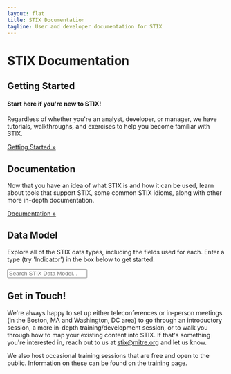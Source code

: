 ```yaml
---
layout: flat
title: STIX Documentation
tagline: User and developer documentation for STIX
---
```


# STIX Documentation

<div class="container">
  <div class="row">
    <div class="col-xs-12">
      <div class="well">
        <h2>Getting Started</h2>
        <h4>Start here if you're new to STIX!</h4>
        <p>Regardless of whether you're an analyst, developer, or manager, we
        have tutorials, walkthroughs, and exercises to help you become familiar
        with STIX.</p>
        <p><a class="btn btn-primary btn-lg" role="button" href="/getting-started">Getting Started »</a></p>
      </div>
    </div>
  </div>
  <div class="row">
    <div class="col-md-6">
      <div class="well">
        <h2>Documentation</h2>
        <p>Now that you have an idea of what STIX is and how it can be used,
        learn about tools that support STIX, some common STIX idioms, along
        with other more in-depth documentation.</p>
        <p><a class="btn btn-primary btn-lg" role="button" href="/documentation">Documentation »</a></p>
      </div>
    </div>
    <div class="col-md-6">
      <div class="well">
        <h2>Data Model</h2>
        <p>Explore all of the STIX data types, including the fields used for
        each. Enter a type (try 'Indicator') in the box below to get
        started.</p>
        <div class="full-width">
          <p><input type="text" class="doc-types form-control input-lg" placeholder="Search STIX Data Model..." /></p>
        </div>
      </div>
    </div>
  </div>
</div>

## Get in Touch!

We're always happy to set up either teleconferences or in-person meetings (in
the Boston, MA and Washington, DC area) to go through an introductory session,
a more in-depth training/development session, or to walk you through how to map
your existing content into STIX. If that's something you're interested in,
reach out to us at [stix@mitre.org](mailto:stix@mitre.org) and let us know.

We also host occasional training sessions that are free and open to the public.
Information on these can be found on the
[training](http://stix.mitre.org/training/index.html) page.
